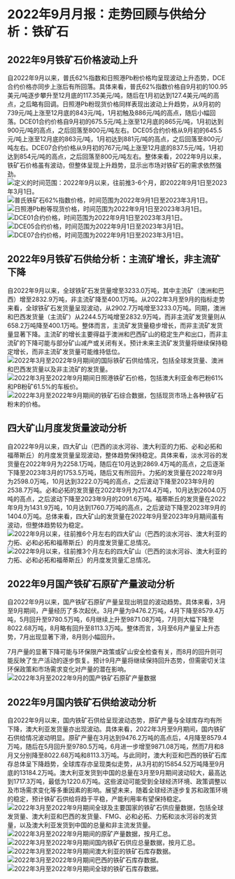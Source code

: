 # 2022年9月月报：走势回顾与供给分析：铁矿石

## **2022年9月铁矿石价格波动上升**

自2022年9月以来，普氏62%指数和日照港Pb粉价格均呈现波动上升态势，DCE合约价格亦同步上涨后有所回落。具体来看，普氏62%指数价格自9月初的100.95美元/吨逐步攀升至12月底的117.35美元/吨，随后在1月初达到127.4美元/吨的高点，之后略有回调。日照港Pb粉现货价格同样表现出波动上升趋势，从9月初的739元/吨上涨至12月底的843元/吨，1月初触及886元/吨的高点，随后小幅回落。DCE01合约价格自9月初的675.5元/吨上涨至12月底的865元/吨，1月初达到900元/吨的高点，之后回落至800元/吨左右。DCE05合约价格从9月初的645.5元/吨上涨至12月底的863元/吨，1月初达到881元/吨的高点，之后回落至800元/吨左右。DCE07合约价格从9月初的767元/吨上涨至12月底的837.5元/吨，1月初达到854元/吨的高点，之后回落至800元/吨左右。整体来看，2022年9月以来，铁矿石价格虽有波动，但整体呈现上升趋势，显示出市场对铁矿石的需求依然强劲。![定义的时间范围：2022年9月以来，往前推3-6个月，即2022年9月1日至2023年3月1日。](assets/定义的时间范围：2022年9月以来，往前推3-6个月，即2022年9月1日至2023年3月1日。.png)
![普氏铁矿石62%指数价格，时间范围为2022年9月1日至2023年3月1日。](assets/普氏铁矿石62%指数价格，时间范围为2022年9月1日至2023年3月1日。.png)
![日照港Pb粉等现货价格，时间范围为2022年9月1日至2023年3月1日。](assets/日照港Pb粉等现货价格，时间范围为2022年9月1日至2023年3月1日。.png)
![DCE01合约价格，时间范围为2022年9月1日至2023年3月1日。](assets/DCE01合约价格，时间范围为2022年9月1日至2023年3月1日。.png)
![DCE05合约价格，时间范围为2022年9月1日至2023年3月1日。](assets/DCE05合约价格，时间范围为2022年9月1日至2023年3月1日。.png)
![DCE07合约价格，时间范围为2022年9月1日至2023年3月1日。](assets/DCE07合约价格，时间范围为2022年9月1日至2023年3月1日。.png)
## **2022年9月铁矿石供给分析：主流矿增长，非主流矿下降**

自2022年9月以来，全球铁矿石发货量增至3233.0万吨，其中主流矿（澳洲和巴西）增至2832.9万吨，非主流矿降至400.1万吨。从2022年3月至9月的指标走势来看，全球铁矿石发货量呈现波动，从2902.7万吨增至3233.0万吨。同期，澳洲和巴西发货量（主流矿）从2244.5万吨增至2832.9万吨，而非主流矿发货量则从658.2万吨降至400.1万吨。整体而言，主流矿发货量稳步增长，而非主流矿发货量显著下降。主流矿的增长主要得益于澳洲和巴西矿山的稳定生产和出口，而非主流矿的下降可能与部分矿山减产或关闭有关。预计未来主流矿发货量将继续保持稳定增长，而非主流矿发货量可能维持低位。![2022年3月至2022年9月期间的国际铁矿石供给情况，包括全球发货量、澳洲和巴西发货量以及非主流矿的发货量。](assets/2022年3月至2022年9月期间的国际铁矿石供给情况，包括全球发货量、澳洲和巴西发货量以及非主流矿的发货量。.png)
![2022年3月至2022年9月期间日照港铁矿石价格，包括澳大利亚金布巴粉61%和PB粉矿61.5%的车板价。](assets/2022年3月至2022年9月期间日照港铁矿石价格，包括澳大利亚金布巴粉61%和PB粉矿61.5%的车板价。.png)
![2022年3月至2022年9月期间的铁矿石综合数据，包括现货市场上各种铁矿石粉末的价格。](assets/2022年3月至2022年9月期间的铁矿石综合数据，包括现货市场上各种铁矿石粉末的价格。.png)
## **四大矿山月度发货量波动分析**
自2022年9月以来，四大矿山（巴西的淡水河谷、澳大利亚的力拓、必和必拓和福蒂斯丘）的月度发货量呈现波动，整体趋势保持稳定。具体来看，淡水河谷的发货量在2022年9月为2258.1万吨，随后在10月达到2869.4万吨的高点，之后逐渐下降至2023年3月的1753.5万吨，随后又有所回升。力拓的发货量在2022年9月为2598.0万吨，10月达到3222.0万吨的高点，之后波动下降至2023年9月的2538.7万吨。必和必拓的发货量在2022年9月为2174.4万吨，10月达到2604.0万吨的高点，之后波动下降至2023年9月的2091.6万吨。福蒂斯丘的发货量在2022年9月为1431.9万吨，10月达到1760.7万吨的高点，之后波动下降至2023年9月的1404.0万吨。总体来看，四大矿山的发货量在2022年9月至2023年9月期间虽有波动，但整体趋势较为稳定。![2022年9月以来，往前推6个月左右的四大矿山（巴西的淡水河谷、澳大利亚的力拓、必和必拓和福蒂斯丘）的月度发货量汇总情况。](assets/2022年9月以来，往前推6个月左右的四大矿山（巴西的淡水河谷、澳大利亚的力拓、必和必拓和福蒂斯丘）的月度发货量汇总情况。.png)
![2022年9月以来，往前推3个月左右的四大矿山（巴西的淡水河谷、澳大利亚的力拓、必和必拓和福蒂斯丘）的月度发货量汇总情况。](assets/2022年9月以来，往前推3个月左右的四大矿山（巴西的淡水河谷、澳大利亚的力拓、必和必拓和福蒂斯丘）的月度发货量汇总情况。.png)
## **2022年9月国产铁矿石原矿产量波动分析**

自2022年9月以来，国产铁矿石原矿产量呈现出明显的波动趋势。具体来看，3月至9月期间，产量经历了多次起伏。3月产量为9476.2万吨，4月下降至8579.4万吨，5月回升至9780.5万吨，6月继续上升至9871.08万吨，7月则大幅下降至8022.68万吨，8月略有回升至8113.3万吨。整体而言，3月至6月产量呈上升态势，7月出现显著下滑，8月则小幅回升。

7月产量的显著下降可能与环保限产政策或矿山安全检查有关，而8月的回升则可能反映了生产活动的逐步恢复。预计9月产量将继续保持回升态势，但需密切关注环保政策和市场需求变化对产量的潜在影响。![2022年3月至2022年9月的国产铁矿石原矿产量数据](assets/2022年3月至2022年9月的国产铁矿石原矿产量数据.png)
## **2022年9月国内铁矿石供给波动分析**

自2022年9月以来，国内铁矿石供给呈现波动态势，原矿产量与全球库存均有所下降，澳大利亚发货量亦出现波动。具体来看，2022年3月至9月期间，国内铁矿石供给情况波动明显。原矿产量在3月达到9476.2万吨的高点后，4月降至8579.4万吨，随后在5月回升至9780.5万吨，6月进一步增至9871.08万吨，然而7月和8月又分别降至8022.68万吨和8113.3万吨。与此同时，澳大利亚和巴西的铁矿石库存总体呈下降趋势，全球库存亦呈现类似走势，从3月初的15854.52万吨降至9月底的13184.2万吨。澳大利亚发货到中国的总量在3月至9月期间波动较大，最高达到1717.3万吨，最低为1220.6万吨。这些波动可能受到全球经济环境、政策调整以及市场需求变化等多重因素的影响。展望未来，随着全球经济逐步复苏和政策环境的稳定，预计铁矿石供给将趋于平稳，产能利用率有望保持稳定。![2022年3月至2022年9月期间全球及主要国家的铁矿石供应量数据，包括全球发货量、澳大利亚和巴西的发货量、FMG、必和必拓、力拓和淡水河谷的发货量，以及澳大利亚发货到中国的总量和非主流发货量。](assets/2022年3月至2022年9月期间全球及主要国家的铁矿石供应量数据，包括全球发货量、澳大利亚和巴西的发货量、FMG、必和必拓、力拓和淡水河谷的发货量，以及澳大利亚发货到中国的总量和非主流发货量。.png)
![2022年3月至2022年9月期间的原矿产量数据，按月汇总。](assets/2022年3月至2022年9月期间的原矿产量数据，按月汇总。.png)
![2022年3月至2022年9月期间国内铁矿石供应总量数据，按月汇总。](assets/2022年3月至2022年9月期间国内铁矿石供应总量数据，按月汇总。.png)
![2022年3月至2022年9月期间澳大利亚的铁矿石库存数据。](assets/2022年3月至2022年9月期间澳大利亚的铁矿石库存数据。.png)
![2022年3月至2022年9月期间巴西的铁矿石库存数据。](assets/2022年3月至2022年9月期间巴西的铁矿石库存数据。.png)
![2022年3月至2022年9月期间全球的铁矿石库存数据。](assets/2022年3月至2022年9月期间全球的铁矿石库存数据。.png)
